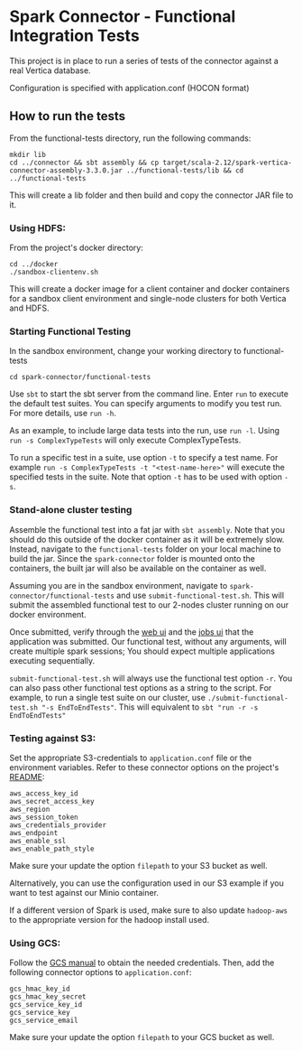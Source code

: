 # Spark Connector - Functional Integration Tests

This project is in place to run a series of tests of the connector against a real Vertica database.

Configuration is specified with application.conf (HOCON format)

## How to run the tests
From the functional-tests directory, run the following commands:
```
mkdir lib
cd ../connector && sbt assembly && cp target/scala-2.12/spark-vertica-connector-assembly-3.3.0.jar ../functional-tests/lib && cd ../functional-tests
```
This will create a lib folder and then build and copy the connector JAR file to it.

### Using HDFS:
From the project's docker directory:
```
cd ../docker
./sandbox-clientenv.sh
```
This will create a docker image for a client container and docker containers for a sandbox client environment and single-node clusters for both Vertica and HDFS.

### Starting Functional Testing

In the sandbox environment, change your working directory to functional-tests
```
cd spark-connector/functional-tests
```

Use `sbt` to start the sbt server from the command line. Enter `run` to execute the default test suites. You can specify arguments to modify you test run. For more details, use `run -h`.

As an example, to include large data tests into the run, use `run -l`. Using `run -s ComplexTypeTests` will only execute ComplexTypeTests.

To run a specific test in a suite, use option `-t` to specify a test name. For example `run -s ComplexTypeTests -t "<test-name-here>"` will execute the specified tests in the suite. Note that option `-t` has to be used with option `-s`.

### Stand-alone cluster testing

Assemble the functional test into a fat jar with `sbt assembly`. Note that you should do this outside of the docker container as it will be extremely
slow. Instead, navigate to the `functional-tests` folder on your local machine to build the jar. Since the `spark-connector` folder is mounted onto the containers,
the built jar will also be available on the container as well.

Assuming you are in the sandbox environment, navigate to `spark-connector/functional-tests` and use `submit-functional-test.sh`. This will submit the assembled functional 
test to our 2-nodes cluster running on our docker environment.

Once submitted, verify through the [web ui](localhost:8080) and the [jobs ui](localhost:4040) that the application was submitted.
Our functional test, without any arguments, will create multiple spark sessions; You should expect multiple applications executing sequentially.

`submit-functional-test.sh` will always use the functional test option `-r`. You can also pass other functional test options as a string to the script. 
For example, to run a single test suite on our cluster, use `./submit-functional-test.sh "-s EndToEndTests"`. This will equivalent to `sbt "run -r -s EndToEndTests"`
### Testing against S3:

Set the appropriate S3-credentials to `application.conf` file or the environment variables. Refer to these connector options on the project's [README](https://github.com/vertica/spark-connector#readme):
```
aws_access_key_id
aws_secret_access_key
aws_region
aws_session_token
aws_credentials_provider
aws_endpoint
aws_enable_ssl
aws_enable_path_style
```
Make sure your update the option `filepath` to your S3 bucket as well.

Alternatively, you can use the configuration used in our S3 example if you want to test against our Minio container.

If a different version of Spark is used, make sure to also update `hadoop-aws` to the appropriate version for the hadoop install used.

### Using GCS:
Follow the [GCS manual](../GCSUserManual.md) to obtain the needed credentials. Then, add the following connector options to `application.conf`:
```
gcs_hmac_key_id
gcs_hmac_key_secret
gcs_service_key_id
gcs_service_key
gcs_service_email
```
Make sure your update the option `filepath` to your GCS bucket as well.